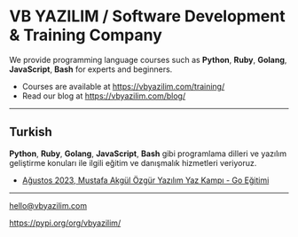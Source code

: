# VB YAZILIM / Software Development & Training Company

We provide programming language courses such as **Python**, **Ruby**, **Golang**,
**JavaScript**, **Bash** for experts and beginners.

- Courses are available at https://vbyazilim.com/training/
- Read our blog at https://vbyazilim.com/blog/

---

## Turkish

**Python**, **Ruby**, **Golang**, **JavaScript**, **Bash** gibi programlama
dilleri ve yazılım geliştirme konuları ile ilgili eğitim ve danışmalık
hizmetleri veriyoruz.

- [Ağustos 2023, Mustafa Akgül Özgür Yazılım Yaz Kampı - Go Eğitimi](https://vbyazilim.github.io/maoyyk2023-golang-101-kursu/)

---

hello@vbyazilim.com

https://pypi.org/org/vbyazilim/
